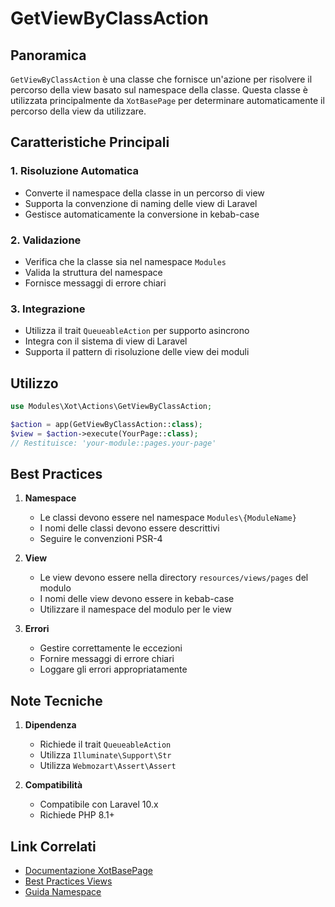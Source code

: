 # GetViewByClassAction

## Panoramica
`GetViewByClassAction` è una classe che fornisce un'azione per risolvere il percorso della view basato sul namespace della classe. Questa classe è utilizzata principalmente da `XotBasePage` per determinare automaticamente il percorso della view da utilizzare.

## Caratteristiche Principali

### 1. Risoluzione Automatica
- Converte il namespace della classe in un percorso di view
- Supporta la convenzione di naming delle view di Laravel
- Gestisce automaticamente la conversione in kebab-case

### 2. Validazione
- Verifica che la classe sia nel namespace `Modules`
- Valida la struttura del namespace
- Fornisce messaggi di errore chiari

### 3. Integrazione
- Utilizza il trait `QueueableAction` per supporto asincrono
- Integra con il sistema di view di Laravel
- Supporta il pattern di risoluzione delle view dei moduli

## Utilizzo

```php
use Modules\Xot\Actions\GetViewByClassAction;

$action = app(GetViewByClassAction::class);
$view = $action->execute(YourPage::class);
// Restituisce: 'your-module::pages.your-page'
```

## Best Practices

1. **Namespace**
   - Le classi devono essere nel namespace `Modules\{ModuleName}`
   - I nomi delle classi devono essere descrittivi
   - Seguire le convenzioni PSR-4

2. **View**
   - Le view devono essere nella directory `resources/views/pages` del modulo
   - I nomi delle view devono essere in kebab-case
   - Utilizzare il namespace del modulo per le view

3. **Errori**
   - Gestire correttamente le eccezioni
   - Fornire messaggi di errore chiari
   - Loggare gli errori appropriatamente

## Note Tecniche

1. **Dipendenza**
   - Richiede il trait `QueueableAction`
   - Utilizza `Illuminate\Support\Str`
   - Utilizza `Webmozart\Assert\Assert`

2. **Compatibilità**
   - Compatibile con Laravel 10.x
   - Richiede PHP 8.1+

## Link Correlati

- [Documentazione XotBasePage](../filament/pages/xot-base-page.md)
- [Best Practices Views](../../best-practices/views.md)
- [Guida Namespace](../../namespace-guide.md) 